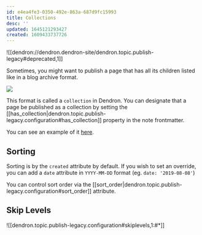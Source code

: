 ```yaml
---
id: e4ea4fe3-0350-492e-863a-687d9fc15993
title: Collections
desc: ''
updated: 1645121293427
created: 1609433737726
---
```


![[dendron://dendron.dendron-site/dendron.topic.publish-legacy#deprecated,1]]

Sometimes, you might want to publish a page that has all its children listed like in a blog archive format. 

![](https://foundation-prod-assetspublic53c57cce-8cpvgjldwysl.s3-us-west-2.amazonaws.com/assets/images/publishv2.collection.jpg)

This format is called a `collection` in Dendron. You can designate that a page be published as a collection by setting the [[has_collection|dendron.topic.publish-legacy.configuration#has_collection]] property in the note frontmatter. 

You can see an example of it [here](https://www.kevinslin.com/notes/e9c72b4f-adb8-4f15-a6aa-9f9d81538561.html).

## Sorting

Sorting is by the `created` attribute by default. If you wish to set an override, you can add a `date` attribute in `YYYY-MM-DD` format (eg. `date: '2019-08-08'`)

You can control sort order via the [[sort_order|dendron.topic.publish-legacy.configuration#sort_order]] attribute.

## Skip Levels

![[dendron.topic.publish-legacy.configuration#skiplevels,1:#*]]


